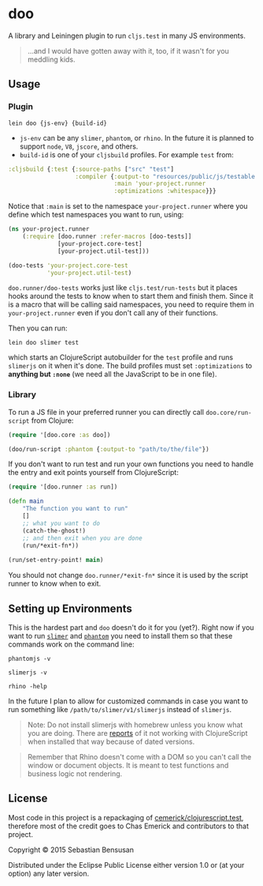 # doo 

A library and Leiningen plugin to run `cljs.test` in many JS environments.

>  ...and I would have gotten away with it, too, if it wasn't for you meddling kids.

## Usage

### Plugin

    lein doo {js-env} {build-id}

* `js-env` can be any `slimer`, `phantom`, or `rhino`. In the future it
is planned to support `node`, `V8`, `jscore`, and others.
* `build-id` is one of your `cljsbuild` profiles. For example `test` from:

```clj
:cljsbuild {:test {:source-paths ["src" "test"]
    			   :compiler {:output-to "resources/public/js/testable.js"
                              :main 'your-project.runner
                              :optimizations :whitespace}}}
```

Notice that `:main` is set to the namespace `your-project.runner`
where you define which test namespaces you want to run, using:

```clj
(ns your-project.runner
    (:require [doo.runner :refer-macros [doo-tests]]
              [your-project.core-test]
              [your-project.util-test]))

(doo-tests 'your-project.core-test
           'your-project.util-test)
```

`doo.runner/doo-tests` works just like `cljs.test/run-tests` but it places hooks
around the tests to know when to start them and finish them. Since it
is a macro that will be calling said namespaces, you need to require
them in `your-project.runner` even if you don't call any of their functions.

Then you can run:

    lein doo slimer test

which starts an ClojureScript autobuilder for the `test` profile and
runs `slimerjs` on it when it's done. The build profiles must set
`:optimizations` to **anything but `:none`** (we need all the JavaScript
to be in one file).

### Library

To run a JS file in your preferred runner you can directly call
`doo.core/run-script` from Clojure:

```clj
(require '[doo.core :as doo])

(doo/run-script :phantom {:output-to "path/to/the/file"})
```

If you don't want to run test and run your own functions you need to
handle the entry and exit points yourself from ClojureScript:

```clj
(require '[doo.runner :as run])

(defn main
    "The function you want to run"
    []
    ;; what you want to do
    (catch-the-ghost!)
    ;; and then exit when you are done
    (run/*exit-fn*))
    
(run/set-entry-point! main)
```

You should not change `doo.runner/*exit-fn*` since it is used by the
script runner to know when to exit.

## Setting up Environments

This is the hardest part and `doo` doesn't do it for you (yet?). Right
now if you want to run
[`slimer`](http://docs.slimerjs.org/current/installation.html) and [`phantom`](http://phantomjs.org/download.html) you need to install them
so that these commands work on the command line:

    phantomjs -v

    slimerjs -v

    rhino -help

In the future I plan to allow for customized commands in case you want to
run something like `/path/to/slimer/v1/slimerjs` instead of `slimerjs`.

> Note: Do not install slimerjs with homebrew unless you know what you
> are doing. There are
> [reports](https://groups.google.com/forum/#!topic/clojurescript/4EF-NAzu-kM)
> of it not working with ClojureScript when installed that way because
> of dated versions.

> Remember that Rhino doesn't come with a DOM so you can't call the
> window or document objects. It is meant to test functions and
> business logic not rendering.

## License

Most code in this project is a repackaging of
[cemerick/clojurescript.test](https://github.com/cemerick/clojurescript.test),
therefore most of the credit goes to Chas Emerick and contributors to
that project.

Copyright © 2015 Sebastian Bensusan

Distributed under the Eclipse Public License either version 1.0 or (at
your option) any later version.
